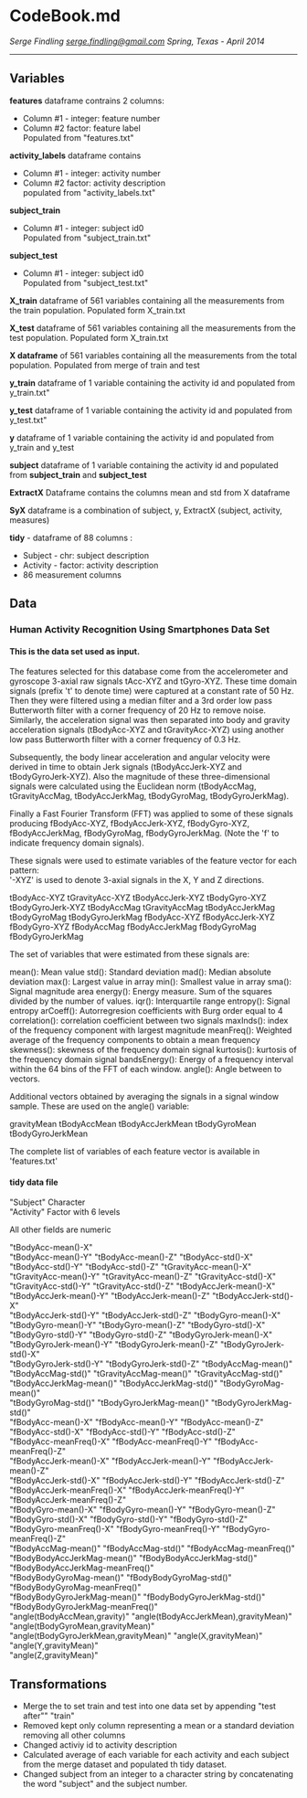 CodeBook.md
========================================================
*Serge Findling*
*serge.findling@gmail.com*
*Spring, Texas - April 2014*
_____________________________

Variables
---------
**features** dataframe contrains 2 columns:
  * Column #1 -  integer: feature number
  * Column #2 factor: feature label   
  Populated from "features.txt"
  
**activity_labels** dataframe contains
  * Column #1 - integer: activity number
  * Column #2 factor: activity description   
  populated from "activity_labels.txt"
  
**subject_train**
  * Column #1 - integer: subject id0\
  Populated from "subject_train.txt"

**subject_test**
  * Column #1 - integer: subject id0\
  Populated from "subject_test.txt"

**X_train** dataframe of 561 variables containing all the measurements from the train population. 
  Populated form  X_train.txt
  
**X_test** dataframe of 561 variables containing all the measurements from the test population. 
  Populated form  X_train.txt
  
**X dataframe** of 561 variables containing all the measurements from the total population. 
  Populated from merge of train and test

**y_train** dataframe of 1 variable containing the activity id and populated from  y_train.txt"

**y_test** dataframe of 1 variable containing the activity id and populated from  y_test.txt"

**y** dataframe of 1 variable containing the activity id and populated from  y_train and y_test

**subject** dataframe of 1 variable containing the activity id and populated from **subject_train** and **subject_test**

**ExtractX** Dataframe contains the columns mean and std from X dataframe

**SyX**  dataframe is a combination of subject, y, ExtractX (subject, activity, measures)

**tidy** - dataframe of 88 columns :
  * Subject - chr: subject description
  * Activity - factor: activity description
  * 86 measurement columns




Data
----

### Human Activity Recognition Using Smartphones Data Set

#### This is the data set used as input.

The features selected for this database come from the accelerometer and gyroscope 3-axial raw signals tAcc-XYZ and tGyro-XYZ. These time domain signals (prefix 't' to denote time) were captured at a constant rate of 50 Hz. Then they were filtered using a median filter and a 3rd order low pass Butterworth filter with a corner frequency of 20 Hz to remove noise. Similarly, the acceleration signal was then separated into body and gravity acceleration signals (tBodyAcc-XYZ and tGravityAcc-XYZ) using another low pass Butterworth filter with a corner frequency of 0.3 Hz. 

Subsequently, the body linear acceleration and angular velocity were derived in time to obtain Jerk signals (tBodyAccJerk-XYZ and tBodyGyroJerk-XYZ). Also the magnitude of these three-dimensional signals were calculated using the Euclidean norm (tBodyAccMag, tGravityAccMag, tBodyAccJerkMag, tBodyGyroMag, tBodyGyroJerkMag). 

Finally a Fast Fourier Transform (FFT) was applied to some of these signals producing fBodyAcc-XYZ, fBodyAccJerk-XYZ, fBodyGyro-XYZ, fBodyAccJerkMag, fBodyGyroMag, fBodyGyroJerkMag. (Note the 'f' to indicate frequency domain signals). 

These signals were used to estimate variables of the feature vector for each pattern:  
'-XYZ' is used to denote 3-axial signals in the X, Y and Z directions.

tBodyAcc-XYZ
tGravityAcc-XYZ
tBodyAccJerk-XYZ
tBodyGyro-XYZ
tBodyGyroJerk-XYZ
tBodyAccMag
tGravityAccMag
tBodyAccJerkMag
tBodyGyroMag
tBodyGyroJerkMag
fBodyAcc-XYZ
fBodyAccJerk-XYZ
fBodyGyro-XYZ
fBodyAccMag
fBodyAccJerkMag
fBodyGyroMag
fBodyGyroJerkMag

The set of variables that were estimated from these signals are: 

mean(): Mean value
std(): Standard deviation
mad(): Median absolute deviation 
max(): Largest value in array
min(): Smallest value in array
sma(): Signal magnitude area
energy(): Energy measure. Sum of the squares divided by the number of values. 
iqr(): Interquartile range 
entropy(): Signal entropy
arCoeff(): Autorregresion coefficients with Burg order equal to 4
correlation(): correlation coefficient between two signals
maxInds(): index of the frequency component with largest magnitude
meanFreq(): Weighted average of the frequency components to obtain a mean frequency
skewness(): skewness of the frequency domain signal 
kurtosis(): kurtosis of the frequency domain signal 
bandsEnergy(): Energy of a frequency interval within the 64 bins of the FFT of each window.
angle(): Angle between to vectors.

Additional vectors obtained by averaging the signals in a signal window sample. These are used on the angle() variable:

gravityMean
tBodyAccMean
tBodyAccJerkMean
tBodyGyroMean
tBodyGyroJerkMean

The complete list of variables of each feature vector is available in 'features.txt'




#### tidy data file
"Subject" Character                            
"Activity" Factor with 6 levels

All other fields are numeric

"tBodyAcc-mean()-X"                   
"tBodyAcc-mean()-Y"                    "tBodyAcc-mean()-Z"                    "tBodyAcc-std()-X"                    
"tBodyAcc-std()-Y"                     "tBodyAcc-std()-Z"                     "tGravityAcc-mean()-X"                
"tGravityAcc-mean()-Y"                 "tGravityAcc-mean()-Z"                 "tGravityAcc-std()-X"                 
"tGravityAcc-std()-Y"                  "tGravityAcc-std()-Z"                  "tBodyAccJerk-mean()-X"               
"tBodyAccJerk-mean()-Y"                "tBodyAccJerk-mean()-Z"                "tBodyAccJerk-std()-X"                
"tBodyAccJerk-std()-Y"                 "tBodyAccJerk-std()-Z"                 "tBodyGyro-mean()-X"                  
"tBodyGyro-mean()-Y"                   "tBodyGyro-mean()-Z"                   "tBodyGyro-std()-X"                   
"tBodyGyro-std()-Y"                    "tBodyGyro-std()-Z"                    "tBodyGyroJerk-mean()-X"              
"tBodyGyroJerk-mean()-Y"               "tBodyGyroJerk-mean()-Z"               "tBodyGyroJerk-std()-X"               
"tBodyGyroJerk-std()-Y"                "tBodyGyroJerk-std()-Z"                "tBodyAccMag-mean()"                  
"tBodyAccMag-std()"                    "tGravityAccMag-mean()"                "tGravityAccMag-std()"                
"tBodyAccJerkMag-mean()"               "tBodyAccJerkMag-std()"                "tBodyGyroMag-mean()"                 
"tBodyGyroMag-std()"                   "tBodyGyroJerkMag-mean()"              "tBodyGyroJerkMag-std()"              
"fBodyAcc-mean()-X"                    "fBodyAcc-mean()-Y"                    "fBodyAcc-mean()-Z"                   
"fBodyAcc-std()-X"                     "fBodyAcc-std()-Y"                     "fBodyAcc-std()-Z"                    
"fBodyAcc-meanFreq()-X"                "fBodyAcc-meanFreq()-Y"                "fBodyAcc-meanFreq()-Z"               
"fBodyAccJerk-mean()-X"                "fBodyAccJerk-mean()-Y"                "fBodyAccJerk-mean()-Z"               
"fBodyAccJerk-std()-X"                 "fBodyAccJerk-std()-Y"                 "fBodyAccJerk-std()-Z"                
"fBodyAccJerk-meanFreq()-X"            "fBodyAccJerk-meanFreq()-Y"            "fBodyAccJerk-meanFreq()-Z"           
"fBodyGyro-mean()-X"                   "fBodyGyro-mean()-Y"                   "fBodyGyro-mean()-Z"                  
"fBodyGyro-std()-X"                    "fBodyGyro-std()-Y"                    "fBodyGyro-std()-Z"                   
"fBodyGyro-meanFreq()-X"               "fBodyGyro-meanFreq()-Y"               "fBodyGyro-meanFreq()-Z"              
"fBodyAccMag-mean()"                   "fBodyAccMag-std()"                    "fBodyAccMag-meanFreq()"              
"fBodyBodyAccJerkMag-mean()"           "fBodyBodyAccJerkMag-std()"            "fBodyBodyAccJerkMag-meanFreq()"      
"fBodyBodyGyroMag-mean()"              "fBodyBodyGyroMag-std()"               "fBodyBodyGyroMag-meanFreq()"         
"fBodyBodyGyroJerkMag-mean()"          "fBodyBodyGyroJerkMag-std()"           "fBodyBodyGyroJerkMag-meanFreq()"     
"angle(tBodyAccMean,gravity)"          "angle(tBodyAccJerkMean),gravityMean)" "angle(tBodyGyroMean,gravityMean)"    
"angle(tBodyGyroJerkMean,gravityMean)" "angle(X,gravityMean)"                 "angle(Y,gravityMean)"                
"angle(Z,gravityMean)"   


Transformations
---------------
* Merge the to set train and test into one data set by appending "test after"" "train"
* Removed kept only column representing a mean or a standard deviation removing all other columns
* Changed activiy id to activity description
* Calculated average of each variable for each activity and each subject from the merge dataset and populated th tidy dataset.
* Changed subject from an integer to a character string by concatenating the word "subject" and the subject number.


